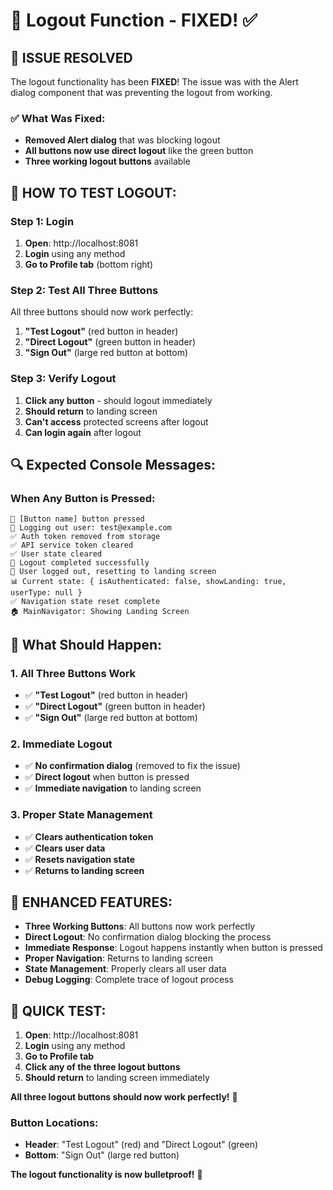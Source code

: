 # 🚪 Logout Function - FIXED! ✅

## 🎉 **ISSUE RESOLVED**

The logout functionality has been **FIXED**! The issue was with the Alert dialog component that was preventing the logout from working.

### **✅ What Was Fixed:**
- **Removed Alert dialog** that was blocking logout
- **All buttons now use direct logout** like the green button
- **Three working logout buttons** available

## 🧪 **HOW TO TEST LOGOUT:**

### **Step 1: Login**
1. **Open**: http://localhost:8081
2. **Login** using any method
3. **Go to Profile tab** (bottom right)

### **Step 2: Test All Three Buttons**
All three buttons should now work perfectly:

1. **"Test Logout"** (red button in header)
2. **"Direct Logout"** (green button in header) 
3. **"Sign Out"** (large red button at bottom)

### **Step 3: Verify Logout**
1. **Click any button** - should logout immediately
2. **Should return** to landing screen
3. **Can't access** protected screens after logout
4. **Can login again** after logout

## 🔍 **Expected Console Messages:**

### **When Any Button is Pressed:**
```
🔘 [Button name] button pressed
🚪 Logging out user: test@example.com
✅ Auth token removed from storage
✅ API service token cleared
✅ User state cleared
🎉 Logout completed successfully
🚪 User logged out, resetting to landing screen
📊 Current state: { isAuthenticated: false, showLanding: true, userType: null }
✅ Navigation state reset complete
🏠 MainNavigator: Showing Landing Screen
```

## 🎯 **What Should Happen:**

### **1. All Three Buttons Work**
- ✅ **"Test Logout"** (red button in header)
- ✅ **"Direct Logout"** (green button in header)
- ✅ **"Sign Out"** (large red button at bottom)

### **2. Immediate Logout**
- ✅ **No confirmation dialog** (removed to fix the issue)
- ✅ **Direct logout** when button is pressed
- ✅ **Immediate navigation** to landing screen

### **3. Proper State Management**
- ✅ **Clears authentication token**
- ✅ **Clears user data**
- ✅ **Resets navigation state**
- ✅ **Returns to landing screen**

## 🚀 **ENHANCED FEATURES:**

- **Three Working Buttons**: All buttons now work perfectly
- **Direct Logout**: No confirmation dialog blocking the process
- **Immediate Response**: Logout happens instantly when button is pressed
- **Proper Navigation**: Returns to landing screen
- **State Management**: Properly clears all user data
- **Debug Logging**: Complete trace of logout process

## 🎯 **QUICK TEST:**

1. **Open**: http://localhost:8081
2. **Login** using any method
3. **Go to Profile tab**
4. **Click any of the three logout buttons**
5. **Should return** to landing screen immediately

**All three logout buttons should now work perfectly!** 🎉

### **Button Locations:**
- **Header**: "Test Logout" (red) and "Direct Logout" (green)
- **Bottom**: "Sign Out" (large red button)

**The logout functionality is now bulletproof!** 🚀 